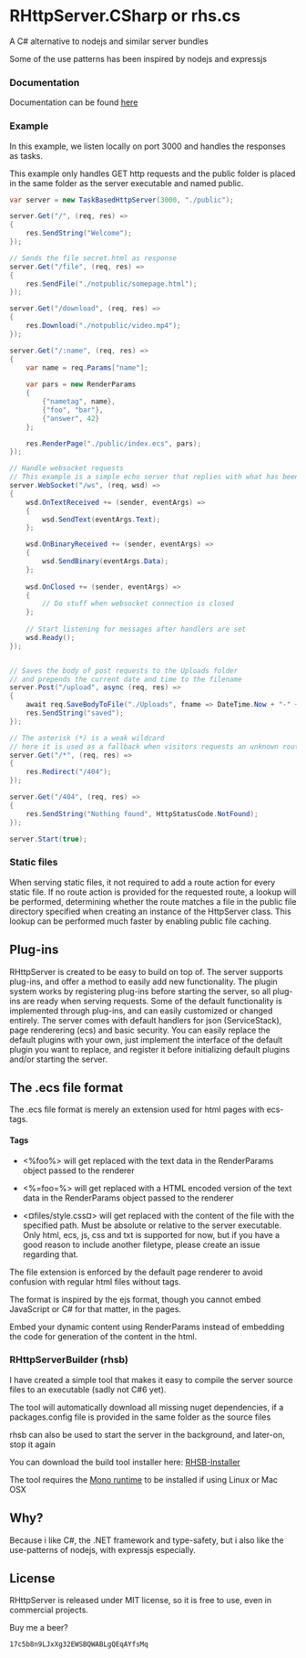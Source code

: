 # RHttpServer.CSharp or rhs.cs

A C# alternative to nodejs and similar server bundles

Some of the use patterns has been inspired by nodejs and expressjs

### Documentation
Documentation can be found [here](http://rosenbjerg.dk/rhs/docs/)

### Example
In this example, we listen locally on port 3000 and handles the responses as tasks.

This example only handles GET http requests and the public folder is placed in the same folder as the server executable and named public.

```csharp
var server = new TaskBasedHttpServer(3000, "./public");

server.Get("/", (req, res) =>
{
    res.SendString("Welcome");
});

// Sends the file secret.html as response
server.Get("/file", (req, res) =>
{
    res.SendFile("./notpublic/somepage.html");
});

server.Get("/download", (req, res) =>
{
    res.Download("./notpublic/video.mp4");
});

server.Get("/:name", (req, res) =>
{
    var name = req.Params["name"];
    
    var pars = new RenderParams
    {
        {"nametag", name},
        {"foo", "bar"},
        {"answer", 42}
    };

    res.RenderPage("./public/index.ecs", pars);
});

// Handle websocket requests
// This example is a simple echo server that replies with what has been send
server.WebSocket("/ws", (req, wsd) =>
{
    wsd.OnTextReceived += (sender, eventArgs) =>
    {
        wsd.SendText(eventArgs.Text);
    };

    wsd.OnBinaryReceived += (sender, eventArgs) =>
    {
        wsd.SendBinary(eventArgs.Data);
    };
    
    wsd.OnClosed += (sender, eventArgs) =>
    {
        // Do stuff when websocket connection is closed
    };
    
    // Start listening for messages after handlers are set
    wsd.Ready();
});


// Saves the body of post requests to the Uploads folder
// and prepends the current date and time to the filename
server.Post("/upload", async (req, res) =>
{
    await req.SaveBodyToFile("./Uploads", fname => DateTime.Now + "-" + fname);
    res.SendString("saved");
});

// The asterisk (*) is a weak wildcard
// here it is used as a fallback when visitors requests an unknown route
server.Get("/*", (req, res) =>
{
    res.Redirect("/404");
});

server.Get("/404", (req, res) =>
{
    res.SendString("Nothing found", HttpStatusCode.NotFound);
});

server.Start(true);
```
### Static files
When serving static files, it not required to add a route action for every static file.
If no route action is provided for the requested route, a lookup will be performed, determining whether the route matches a file in the public file directory specified when creating an instance of the HttpServer class.
This lookup can be performed much faster by enabling public file caching.

## Plug-ins
RHttpServer is created to be easy to build on top of. 
The server supports plug-ins, and offer a method to easily add new functionality.
The plugin system works by registering plug-ins before starting the server, so all plug-ins are ready when serving requests.
Some of the default functionality is implemented through plug-ins, and can easily customized or changed entirely.
The server comes with default handlers for json (ServiceStack), page renderering (ecs) and basic security.
You can easily replace the default plugins with your own, just implement the interface of the default plugin you want to replace, and 
register it before initializing default plugins and/or starting the server.

## The .ecs file format
The .ecs file format is merely an extension used for html pages with ecs-tags.

#### Tags
- <%foo%> will get replaced with the text data in the RenderParams object passed to the renderer

- <%=foo=%> will get replaced with a HTML encoded version of the text data in the RenderParams object passed to the renderer

- <¤files/style.css¤> will get replaced with the content of the file with the specified path. Must be absolute or relative to the server executable. Only html, ecs, js, css and txt is supported for now, but if you have a good reason to include another filetype, please create an issue regarding that.


The file extension is enforced by the default page renderer to avoid confusion with regular html files without tags.

The format is inspired by the ejs format, though you cannot embed JavaScript or C# for that matter, in the pages.


Embed your dynamic content using RenderParams instead of embedding the code for generation of the content in the html.

### RHttpServerBuilder (rhsb)
I have created a simple tool that makes it easy to compile the server source files to an executable (sadly not C#6 yet).

The tool will automatically download all missing nuget dependencies, if a packages.config file is provided in the same folder as the source files

rhsb can also be used to start the server in the background, and later-on, stop it again

You can download the build tool installer here: [RHSB-Installer](http://rosenbjerg.dk/rhs/rhsb/download)

The tool requires the [Mono runtime](http://www.mono-project.com/docs/getting-started/install/) to be installed if using Linux or Mac OSX

## Why?
Because i like C#, the .NET framework and type-safety, but i also like the use-patterns of nodejs, with expressjs especially.

## License
RHttpServer is released under MIT license, so it is free to use, even in commercial projects.

Buy me a beer? 
```
17c5b8n9LJxXg32EWSBQWABLgQEqAYfsMq
```

